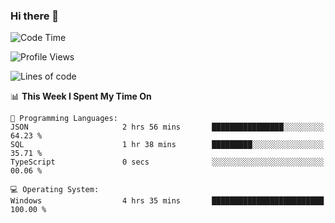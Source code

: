 ### Hi there 👋
<!--START_SECTION:waka-->
![Code Time](http://img.shields.io/badge/Code%20Time-227%20hrs%2031%20mins-blue)

![Profile Views](http://img.shields.io/badge/Profile%20Views-0-blue)

![Lines of code](https://img.shields.io/badge/From%20Hello%20World%20I%27ve%20Written-971.9%20thousand%20lines%20of%20code-blue)

📊 **This Week I Spent My Time On** 

```text
💬 Programming Languages: 
JSON                     2 hrs 56 mins       ████████████████░░░░░░░░░   64.23 % 
SQL                      1 hr 38 mins        █████████░░░░░░░░░░░░░░░░   35.71 % 
TypeScript               0 secs              ░░░░░░░░░░░░░░░░░░░░░░░░░   00.06 % 

💻 Operating System: 
Windows                  4 hrs 35 mins       █████████████████████████   100.00 % 
```


<!--END_SECTION:waka-->
<!--
**AnimeruFR/AnimeruFR** is a ✨ _special_ ✨ repository because its `README.md` (this file) appears on your GitHub profile.

Here are some ideas to get you started:

- 🔭 I’m currently working on ...
- 🌱 I’m currently learning ...
- 👯 I’m looking to collaborate on ...
- 🤔 I’m looking for help with ...
- 💬 Ask me about ...
- 📫 How to reach me: ...
- 😄 Pronouns: ...
- ⚡ Fun fact: ...
-->
